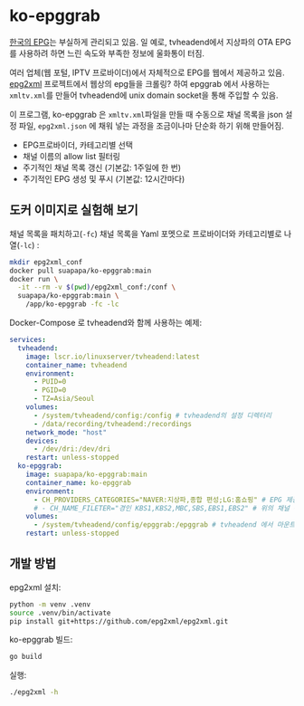 # ko-epggrab

[한국의 EPG](https://namu.wiki/w/%EC%A0%84%EC%9E%90%20%ED%94%84%EB%A1%9C%EA%B7%B8%EB%9E%A8%20%EC%95%88%EB%82%B4#s-2)는
부실하게 관리되고 있음. 일 예로, tvheadend에서 지상파의 OTA EPG를 사용하려 하면 느린 속도와 부족한 정보에 울화통이 터짐.

여러 업체(웹 포털, IPTV 프로바이더)에서 자체적으로 EPG를 웹에서 제공하고 있음.
[epg2xml](https://github.com/epg2xml/epg2xml) 프로젝트에서 웹상의 epg들을 크롤링? 하여
epggrab 에서 사용하는 `xmltv.xml`를 만들어 tvheadend에 unix domain socket을 통해 주입할 수 있음.

이 프로그램, ko-epggrab 은 `xmltv.xml`파일을 만들 때 수동으로 채널 목록을 json 설정 파일, `epg2xml.json`
에 채워 넣는 과정을 조금이나마 단순화 하기 위해 만들어짐.

- EPG프로바이더, 카테고리별 선택
- 채널 이름의 allow list 필터링
- 주기적인 채널 목록 갱신 (기본값: 1주일에 한 번)
- 주기적인 EPG 생성 및 푸시 (기본값: 12시간마다)


## 도커 이미지로 실험해 보기

채널 목록을 패치하고(`-fc`) 채널 목록을 Yaml 포멧으로 프로바이더와 카테고리별로 나열(`-lc`) :
```sh
mkdir epg2xml_conf
docker pull suapapa/ko-epggrab:main
docker run \
  -it --rm -v $(pwd)/epg2xml_conf:/conf \
  suapapa/ko-epggrab:main \
    /app/ko-epggrab -fc -lc
```

Docker-Compose 로 tvheadend와 함께 사용하는 예제:
```yaml
services:
  tvheadend:
    image: lscr.io/linuxserver/tvheadend:latest
    container_name: tvheadend
    environment:
      - PUID=0
      - PGID=0
      - TZ=Asia/Seoul
    volumes:
      - /system/tvheadend/config:/config # tvheadend의 설정 디렉터리
      - /data/recording/tvheadend:/recordings
    network_mode: "host"
    devices:
      - /dev/dri:/dev/dri
    restart: unless-stopped
  ko-epggrab:
    image: suapapa/ko-epggrab:main
    container_name: ko-epggrab
    environment:
      - CH_PROVIDERS_CATEGORIES="NAVER:지상파,종합 편성;LG:홈쇼핑" # EPG 제공업체와 카테고리를 나열
      # - CH_NAME_FILETER="경인 KBS1,KBS2,MBC,SBS,EBS1,EBS2" # 위의 채널 목록에서 선택할 whitelist
    volumes:
      - /system/tvheadend/config/epggrab:/epggrab # tvheadend 에서 마운트한 설정디레터리와 base가 같아야 서로 통신 가능
    restart: unless-stopped
```

## 개발 방법

epg2xml 설치:
```sh
python -m venv .venv
source .venv/bin/activate
pip install git+https://github.com/epg2xml/epg2xml.git
```

ko-epggrab 빌드:
```sh
go build
```

실행:
```sh
./epg2xml -h
```